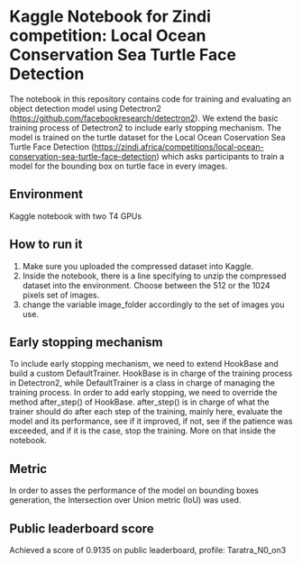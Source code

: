 # Kaggle Notebook for Zindi competition:  Local Ocean Conservation Sea Turtle Face Detection

The notebook in this repository contains code for training and evaluating an object detection model using Detectron2 (https://github.com/facebookresearch/detectron2). We extend the basic training process of Detectron2 to include early stopping mechanism. The model is trained on the turtle dataset for the Local Ocean Coservation Sea Turtle Face Detection (https://zindi.africa/competitions/local-ocean-conservation-sea-turtle-face-detection) which asks participants to train a model for the bounding box on turtle face in every images.

## Environment

Kaggle notebook with two T4 GPUs

## How to run it

 1. Make sure you uploaded the compressed dataset into Kaggle.
 2. Inside the notebook, there is a line specifying to unzip the compressed dataset into the environment. Choose between the 512 or the 1024 pixels set of images.
 3. change the variable image_folder accordingly to the set of images you use.
 
## Early stopping mechanism

To include early stopping mechanism, we need to extend HookBase and build a custom DefaultTrainer. 
HookBase is in charge of the training process in Detectron2, while DefaultTrainer is a class in charge of managing the training process. 
In order to add early stopping, we need to override the method after_step() of HookBase. after_step() is in charge of what the trainer should do after each step of the training, mainly here, evaluate the model and its performance, see if it improved, if not, see if the patience was exceeded, and if it is the case, stop the training. More on that inside the notebook.

## Metric

In order to asses the performance of the model on bounding boxes generation, the Intersection over Union metric (IoU) was used.

## Public leaderboard score

Achieved a score of 0.9135 on public leaderboard, profile: Taratra_N0_on3

